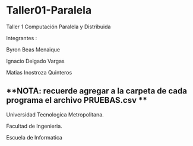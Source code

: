 # Taller01-Paralela
Taller 1 Computación Paralela y Distribuida

Integrantes :

Byron Beas Menaique

Ignacio Delgado Vargas

Matias Inostroza Quinteros

**NOTA: recuerde agregar a la carpeta de cada programa el archivo PRUEBAS.csv **
--------------------------------------------


Universidad Tecnologica Metropolitana.

Facultad de Ingenieria.

Escuela de Informatica
